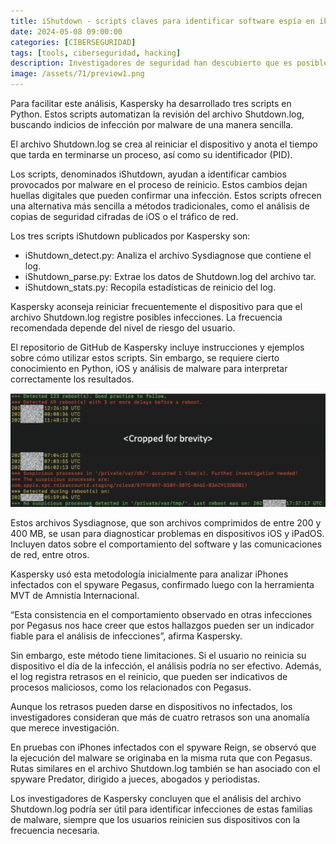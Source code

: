 ```yaml
---
title: iShutdown - scripts claves para identificar software espía en iPhone
date: 2024-05-08 09:00:00 
categories: [CIBERSEGURIDAD]
tags: [tools, ciberseguridad, hacking]
description: Investigadores de seguridad han descubierto que es posible detectar infecciones de los conocidos softwares espía Pegasus, Reign y Predator en dispositivos Apple. Esto se logra examinando el archivo Shutdown.log, que registra los eventos de reinicio del sistema.
image: /assets/71/preview1.png
---
```



Para facilitar este análisis, Kaspersky ha desarrollado tres scripts en Python. Estos scripts automatizan la revisión del archivo Shutdown.log, buscando indicios de infección por malware de una manera sencilla.

El archivo Shutdown.log se crea al reiniciar el dispositivo y anota el tiempo que tarda en terminarse un proceso, así como su identificador (PID).

Los scripts, denominados iShutdown, ayudan a identificar cambios provocados por malware en el proceso de reinicio. Estos cambios dejan huellas digitales que pueden confirmar una infección. Estos scripts ofrecen una alternativa más sencilla a métodos tradicionales, como el análisis de copias de seguridad cifradas de iOS o el tráfico de red.

Los tres scripts iShutdown publicados por Kaspersky son:

* iShutdown_detect.py: Analiza el archivo Sysdiagnose que contiene el log.
* iShutdown_parse.py: Extrae los datos de Shutdown.log del archivo tar.
* iShutdown_stats.py: Recopila estadísticas de reinicio del log.

Kaspersky aconseja reiniciar frecuentemente el dispositivo para que el archivo Shutdown.log registre posibles infecciones. La frecuencia recomendada depende del nivel de riesgo del usuario.

El repositorio de GitHub de Kaspersky incluye instrucciones y ejemplos sobre cómo utilizar estos scripts. Sin embargo, se requiere cierto conocimiento en Python, iOS y análisis de malware para interpretar correctamente los resultados.

![Imagen 01](/assets/71/071.png)

Estos archivos Sysdiagnose, que son archivos comprimidos de entre 200 y 400 MB, se usan para diagnosticar problemas en dispositivos iOS y iPadOS. Incluyen datos sobre el comportamiento del software y las comunicaciones de red, entre otros.

Kaspersky usó esta metodología inicialmente para analizar iPhones infectados con el spyware Pegasus, confirmado luego con la herramienta MVT de Amnistía Internacional.

“Esta consistencia en el comportamiento observado en otras infecciones por Pegasus nos hace creer que estos hallazgos pueden ser un indicador fiable para el análisis de infecciones”, afirma Kaspersky.

Sin embargo, este método tiene limitaciones. Si el usuario no reinicia su dispositivo el día de la infección, el análisis podría no ser efectivo. Además, el log registra retrasos en el reinicio, que pueden ser indicativos de procesos maliciosos, como los relacionados con Pegasus.

Aunque los retrasos pueden darse en dispositivos no infectados, los investigadores consideran que más de cuatro retrasos son una anomalía que merece investigación.

En pruebas con iPhones infectados con el spyware Reign, se observó que la ejecución del malware se originaba en la misma ruta que con Pegasus. Rutas similares en el archivo Shutdown.log también se han asociado con el spyware Predator, dirigido a jueces, abogados y periodistas.

Los investigadores de Kaspersky concluyen que el análisis del archivo Shutdown.log podría ser útil para identificar infecciones de estas familias de malware, siempre que los usuarios reinicien sus dispositivos con la frecuencia necesaria.


